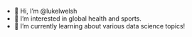 - 👋 Hi, I’m @lukelwelsh
- 👀 I’m interested in global health and sports.
- 🌱 I’m currently learning about various data science topics!

<!---
lukelwelsh/lukelwelsh is a ✨ special ✨ repository because its `README.md` (this file) appears on your GitHub profile.
You can click the Preview link to take a look at your changes.
--->
